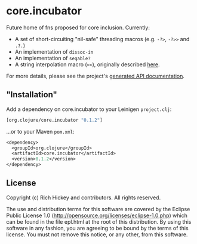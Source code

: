 # core.incubator

Future home of fns proposed for core inclusion.  Currently:

* A set of short-circuiting "nil-safe" threading macros (e.g. `-?>`, `-?>>` and
  `.?.`)
* An implementation of `dissoc-in`
* An implementation of `seqable?`
* A string interpolation macro (`<<`), originally described
  [here](http://cemerick.com/2009/12/04/string-interpolation-in-clojure/).

For more details, please see the project's [generated API
documentation](http://clojure.github.com/core.incubator/).

## "Installation"

Add a dependency on core.incubator to your Leinigen `project.clj`:

```clojure
[org.clojure/core.incubator "0.1.2"]
```

…or to your Maven `pom.xml`:

```clojure
<dependency>
  <groupId>org.clojure</groupId>
  <artifactId>core.incubator</artifactId>
  <version>0.1.2</version>
</dependency>
```

## License

Copyright (c) Rich Hickey and contributors. All rights reserved.

The use and distribution terms for this software are covered by the
Eclipse Public License 1.0 (http://opensource.org/licenses/eclipse-1.0.php)
which can be found in the file epl.html at the root of this distribution.
By using this software in any fashion, you are agreeing to be bound by
the terms of this license.
You must not remove this notice, or any other, from this software.



